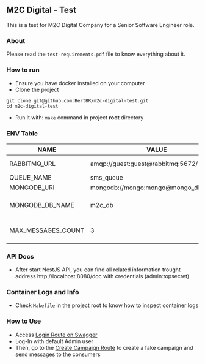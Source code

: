 ## M2C Digital - Test

This is a test for M2C Digital Company for a Senior Software Engineer role.

### About
Please read the `test-requirements.pdf` file to know everything about it.

### How to run
- Ensure you have docker installed on your computer
- Clone the project
```
git clone git@github.com:BertBR/m2c-digital-test.git
cd m2c-digital-test
```
- Run it with: `make` command in project **root** directory

### ENV Table

|NAME|VALUE|DESCRIPTION|
|---|---|---|
|RABBITMQ_URL|amqp://guest:guest@rabbitmq:5672/|RabbitMQ URI (DSN)
|QUEUE_NAME|sms_queue| Queue name
|MONGODB_URI|mongodb://mongo:mongo@mongo_db:27017| MongoDB URI
|MONGODB_DB_NAME|m2c_db| Mongo database name
|MAX_MESSAGES_COUNT|3| Max messages count

### API Docs
- After start NestJS API, you can find all related information trought address http://localhost:8080/doc with credentials (admin:topsecret)

### Container Logs and Info
- Check `Makefile` in the project root to know how to inspect container logs

### How to Use
- Access [Login Route on Swagger](http://localhost:8080/doc/#/auth/AuthController_login)
- Log-In with default Admin user
- Then, go to the [Create Campaign Route](http://localhost:8080/doc/#/campaign/CampaignController_create) to create a fake campaign and send messages to the consumers